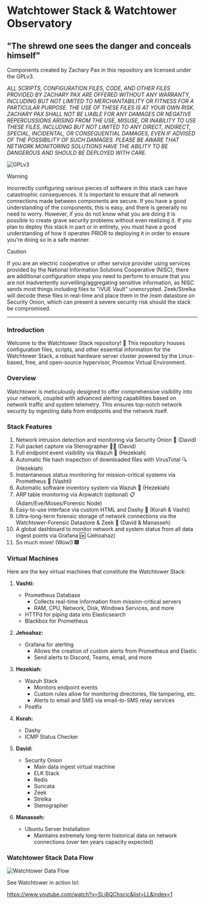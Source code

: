 # Watchtower Stack & Watchtower Observatory
## "The shrewd one sees the danger and conceals himself"
Components created by Zachary Pax in this repository are licensed under the GPLv3.

*ALL SCRIPTS, CONFIGURATION FILES, CODE, AND OTHER FILES PROVIDED BY ZACHARY PAX ARE OFFERED WITHOUT ANY WARRANTY, INCLUDING BUT NOT LIMITED TO MERCHANTABILITY OR FITNESS FOR A PARTICULAR PURPOSE. THE USE OF THESE FILES IS AT YOUR OWN RISK. ZACHARY PAX SHALL NOT BE LIABLE FOR ANY DAMAGES OR NEGATIVE REPERCUSSIONS ARISING FROM THE USE, MISUSE, OR INABILITY TO USE THESE FILES, INCLUDING BUT NOT LIMITED TO ANY DIRECT, INDIRECT, SPECIAL, INCIDENTAL, OR CONSEQUENTIAL DAMAGES, EVEN IF ADVISED OF THE POSSIBILITY OF SUCH DAMAGES. PLEASE BE AWARE THAT NETWORK MONITORING SOLUTIONS HAVE THE ABILITY TO BE DANGEROUS AND SHOULD BE DEPLOYED WITH CARE.*

![GPLv3](https://www.gnu.org/graphics/gplv3-with-text-136x68.png)

> [!WARNING]
> Incorrectly configuring various pieces of software in this stack can have catastrophic consequences. It is important to ensure that all network connections made between components are secure. If you have a good understanding of the components, this is easy, and there is generally no need to worry. However, if you do not know what you are doing it is possible to create grave security problems without even realizing it. If you plan to deploy this stack in part or in entirety, you must have a good understanding of how it operates PRIOR to deploying it in order to ensure you're doing so in a safe manner.

> [!CAUTION]
> If you are an electric cooperative or other service provider using services provided by the National Information Solutions Cooperative (NISC), there are additional configuration steps you need to perform to ensure that you are not inadvertently surveilling/aggregating sensitive information, as NISC sends most things including files to "iVUE Vault" unencrypted. Zeek/Strelka will decode these files in real-time and place them in the /nsm datastore on Security Onion, which can present a severe security risk should the stack be compromised.

---

### Introduction


Welcome to the Watchtower Stack repository! 🚀 This repository houses configuration files, scripts, and other essential information for the Watchtower Stack, a robust hardware server cluster powered by the Linux-based, free, and open-source hypervisor, Proxmox Virtual Environment.

### Overview

Watchtower is meticulously designed to offer comprehensive visibility into your network, coupled with advanced alerting capabilities based on network traffic and system telemetry. This ensures top-notch network security by ingesting data from endpoints and the network itself.

### Stack Features

1. Network intrusion detection and monitoring via Security Onion 👀 (David)
2. Full packet capture via Stenographer ✍🏻 (David)
3. Full endpoint event visibility via Wazuh 🎫 (Hezekiah)
4. Automatic file hash inspection of downloaded files with VirusTotal 🔍 (Hezekiah)
5. Instantaneous status monitoring for mission-critical systems via Prometheus 💓 (Vashti)
6. Automatic software inventory system via Wazuh 📒 (Hezekiah)
7. ARP table monitoring via Arpwatch (optional) 📋 (Adam/Eve/Moses/Forensic Node)
8. Easy-to-use interface via custom HTML and Dashy 🧠 (Korah & Vashti)
9. Ultra-long-term forensic storage of network connections via the Watchtower-Forensic Datastore & Zeek 💾 (David & Manasseh)
10. A global dashboard to monitor network and system status from all data ingest points via Grafana 🆗 (Jehoahaz)
11. So much more! (Wow!) 🎆

### Virtual Machines

Here are the key virtual machines that constitute the Watchtower Stack:

1. **Vashti:**
   - Prometheus Database
      - Collects real-time information from mission-critical servers
      - RAM, CPU, Network, Disk, Windows Services, and more
   - HTTPd for piping data into Elasticsearch
   - Blackbox for Prometheus

2. **Jehoahaz:**
   - Grafana for alerting
      - Allows the creation of custom alerts from Prometheus and Elastic
      - Send alerts to Discord, Teams, email, and more

3. **Hezekiah:**
   - Wazuh Stack
        - Monitors endpoint events
        - Custom rules allow for monitoring directories, file tampering, etc.
        - Alerts to email and SMS via email-to-SMS relay services
   - Postfix

4. **Korah:**
   - Dashy
   - ICMP Status Checker

5. **David:**
   - Security Onion
     - Main data ingest virtual machine
     - ELK Stack
     - Redis
     - Suricata
     - Zeek
     - Strelka
     - Stenographer

6. **Manasseh:**
   - Ubuntu Server Installation
     - Maintains extremely long-term historical data on network connections (over ten years capacity expected)

### Watchtower Stack Data Flow

![Watchtower Data Flow](https://i.imgur.com/3dDJ9Of.jpg)

See Watchtower in action lol:

https://www.youtube.com/watch?v=SLj8QChscic&list=LL&index=1


